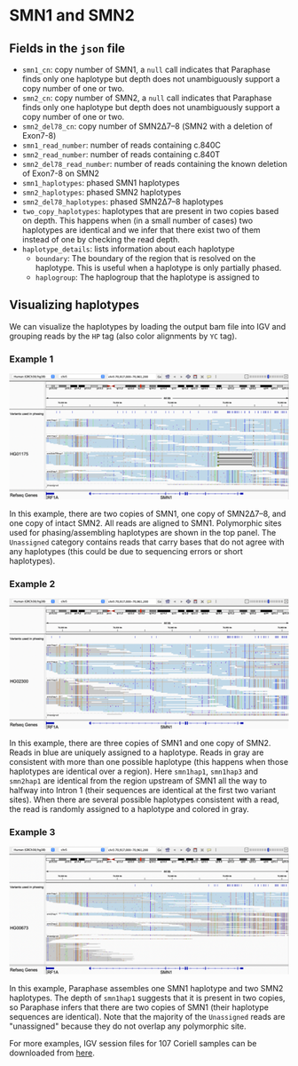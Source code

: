 # SMN1 and SMN2

## Fields in the `json` file

- `smn1_cn`: copy number of SMN1, a `null` call indicates that Paraphase finds only one haplotype but depth does not unambiguously support a copy number of one or two.
- `smn2_cn`: copy number of SMN2, a `null` call indicates that Paraphase finds only one haplotype but depth does not unambiguously support a copy number of one or two.
- `smn2_del78_cn`: copy number of SMN2Δ7–8 (SMN2 with a deletion of Exon7-8)
- `smn1_read_number`: number of reads containing c.840C
- `smn2_read_number`: number of reads containing c.840T
- `smn2_del78_read_number`: number of reads containing the known deletion of Exon7-8 on SMN2
- `smn1_haplotypes`: phased SMN1 haplotypes
- `smn2_haplotypes`: phased SMN2 haplotypes
- `smn2_del78_haplotypes`: phased SMN2Δ7–8 haplotypes
- `two_copy_haplotypes`: haplotypes that are present in two copies based on depth. This happens when (in a small number of cases) two haplotypes are identical and we infer that there exist two of them instead of one by checking the read depth.
- `haplotype_details`: lists information about each haplotype 
  - `boundary`: The boundary of the region that is resolved on the haplotype. This is useful when a haplotype is only partially phased.
  - `haplogroup`: The haplogroup that the haplotype is assigned to

## Visualizing haplotypes

We can visualize the haplotypes by loading the output bam file into IGV and grouping reads by the `HP` tag (also color alignments by `YC` tag).

### Example 1

![example1](figures/HG01175_smn1.png)

In this example, there are two copies of SMN1, one copy of SMN2Δ7–8, and one copy of intact SMN2. All reads are aligned to SMN1. Polymorphic sites used for phasing/assembling haplotypes are shown in the top panel. The `Unassigned` category contains reads that carry bases that do not agree with any haplotypes (this could be due to sequencing errors or short haplotypes).

### Example 2

![example2](figures/HG02300_smn1.png)

In this example, there are three copies of SMN1 and one copy of SMN2. Reads in blue are uniquely assigned to a haplotype. Reads in gray are consistent with more than one possible haplotype (this happens when those haplotypes are identical over a region). Here `smn1hap1`, `smn1hap3` and `smn2hap1` are identical from the region upstream of SMN1 all the way to halfway into Intron 1 (their sequences are identical at the first two variant sites). When there are several possible haplotypes consistent with a read, the read is randomly assigned to a haplotype and colored in gray. 

### Example 3

![example3](figures/HG00673_smn1.png)

In this example, Paraphase assembles one SMN1 haplotype and two SMN2 haplotypes. The depth of `smn1hap1` suggests that it is present in two copies, so Paraphase infers that there are two copies of SMN1 (their haplotype sequences are identical). Note that the majority of the `Unassigned` reads are "unassigned" because they do not overlap any polymorphic site.

For more examples, IGV session files for 107 Coriell samples can be downloaded from [here](https://github.com/xiao-chen-xc/SMN_phased_data).
